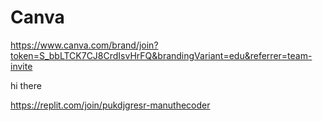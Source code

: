 

# Canva 
https://www.canva.com/brand/join?token=S_bbLTCK7CJ8CrdIsvHrFQ&brandingVariant=edu&referrer=team-invite

hi there

https://replit.com/join/pukdjgresr-manuthecoder
